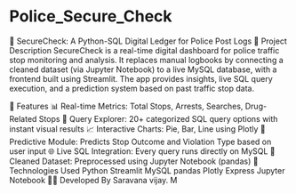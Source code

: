 # Police_Secure_Check
🚓 SecureCheck: A Python-SQL Digital Ledger for Police Post Logs
📌 Project Description
SecureCheck is a real-time digital dashboard for police traffic stop monitoring and analysis. It replaces manual logbooks by connecting a cleaned dataset (via Jupyter Notebook) to a live MySQL database, with a frontend built using Streamlit. The app provides insights, live SQL query execution, and a prediction system based on past traffic stop data.

🚀 Features
📊 Real-time Metrics: Total Stops, Arrests, Searches, Drug-Related Stops
📁 Query Explorer: 20+ categorized SQL query options with instant visual results
📈 Interactive Charts: Pie, Bar, Line using Plotly
🧠 Predictive Module: Predicts Stop Outcome and Violation Type based on user input
🌐 Live SQL Integration: Every query runs directly on MySQL
🧹 Cleaned Dataset: Preprocessed using Jupyter Notebook (pandas)
🧰 Technologies Used
Python
Streamlit
MySQL
pandas
Plotly Express
Jupyter Notebook
👨‍💻 Developed By
Saravana vijay. M
